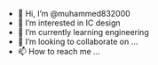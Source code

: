 - 👋 Hi, I’m @muhammed832000
- 👀 I’m interested in IC design
- 🌱 I’m currently learning engineering
- 💞️ I’m looking to collaborate on ...
- 📫 How to reach me ...

<!---
muhammed832000/muhammed832000 is a ✨ special ✨ repository because its `README.md` (this file) appears on your GitHub profile.
You can click the Preview link to take a look at your changes.
--->
